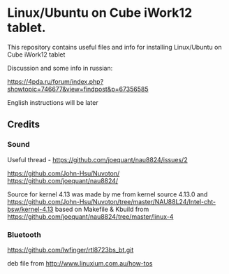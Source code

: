 # Linux/Ubuntu on Cube iWork12 tablet.

This repository contains useful files and info for installing Linux/Ubuntu on Cube iWork12 tablet

Discussion and some info in russian:

https://4pda.ru/forum/index.php?showtopic=746677&view=findpost&p=67356585

English instructions will be later 

## Credits

### Sound 

Useful thread - https://github.com/joequant/nau8824/issues/2

https://github.com/John-Hsu/Nuvoton/
https://github.com/joequant/nau8824/

Source for kernel 4.13 was made by me from kernel source 4.13.0 and 
https://github.com/John-Hsu/Nuvoton/tree/master/NAU88L24/Intel-cht-bsw/kernel-4.13 
based on Makefile & Kbuild from https://github.com/joequant/nau8824/tree/master/linux-4

### Bluetooth 
https://github.com/lwfinger/rtl8723bs_bt.git

deb file from http://www.linuxium.com.au/how-tos 
